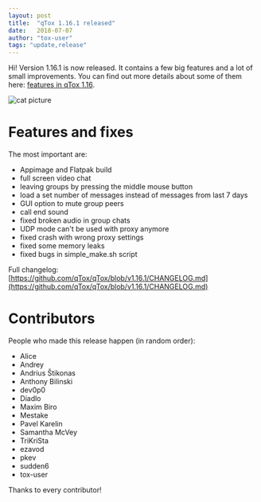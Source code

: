 ```yaml
---
layout: post
title:  "qTox 1.16.1 released"
date:   2018-07-07
author: "tox-user"
tags: "update,release"
---
```


Hi! Version 1.16.1 is now released. It contains a few big features and a lot of small improvements. You can find out more details about some of them here: [features in qTox 1.16](https://qtox.github.io/blog/2018/06/28/qTox-1.16-features.html).

![cat picture](http://www.funnycatsite.com/pictures/i_have_had_enough3718.jpg)

# Features and fixes
The most important are:
- Appimage and Flatpak build
- full screen video chat
- leaving groups by pressing the middle mouse button
- load a set number of messages instead of messages from last 7 days
- GUI option to mute group peers
- call end sound
- fixed broken audio in group chats
- UDP mode can't be used with proxy anymore
- fixed crash with wrong proxy settings
- fixed some memory leaks
- fixed bugs in simple_make.sh script

Full changelog: [https://github.com/qTox/qTox/blob/v1.16.1/CHANGELOG.md](https://github.com/qTox/qTox/blob/v1.16.1/CHANGELOG.md)

# Contributors
People who made this release happen (in random order):
- Alice
- Andrey
- Andrius Štikonas
- Anthony Bilinski
- dev0p0
- Diadlo
- Maxim Biro
- Mestake
- Pavel Karelin
- Samantha McVey
- TriKriSta
- ezavod
- pkev
- sudden6
- tox-user

Thanks to every contributor!
